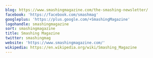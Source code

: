 ```yaml
---
blog: https://www.smashingmagazine.com/the-smashing-newsletter/
facebook: 'https://facebook.com/smashmag'
googleplus: 'https://plus.google.com/+SmashingMagazine'
logohandle: smashingmagazine
sort: smashingmagazine
title: Smashing Magazine
twitter: smashingmag
website: 'https://www.smashingmagazine.com/'
wikipedia: https://en.wikipedia.org/wiki/Smashing_Magazine
---
```

